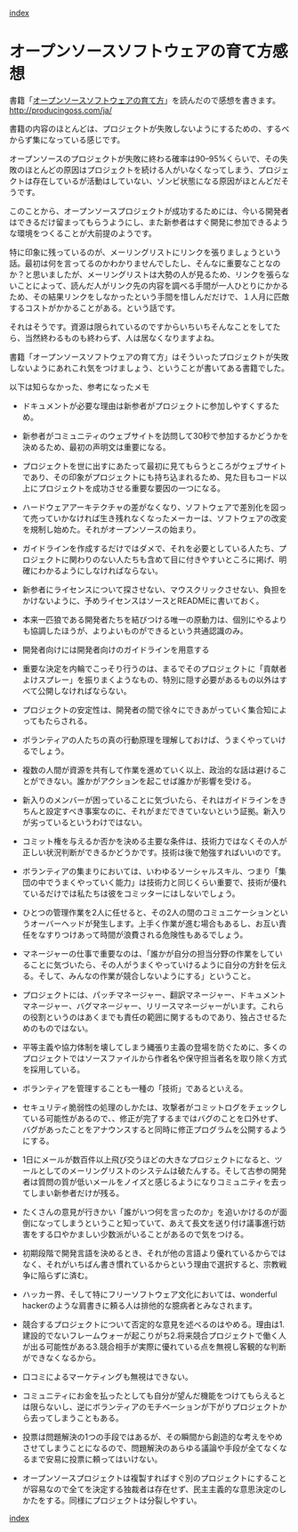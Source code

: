 [index](https://div-jp.github.io/blog/)

# オープンソースソフトウェアの育て方感想

書籍「[オープンソースソフトウェアの育て方](http://producingoss.com/ja/)」を読んだので感想を書きます。 http://producingoss.com/ja/


書籍の内容のほとんどは、プロジェクトが失敗しないようにするための、するべからず集になっている感じです。

オープンソースのプロジェクトが失敗に終わる確率は90–95%くらいで、その失敗のほとんどの原因はプロジェクトを続ける人がいなくなってしまう、プロジェクトは存在しているが活動はしていない、ゾンビ状態になる原因がほとんどだそうです。

このことから、オープンソースプロジェクトが成功するためには、今いる開発者はできるだけ留まってもらうようにし、また新参者はすぐ開発に参加できるような環境をつくることが大前提のようです。

特に印象に残っているのが、メーリングリストにリンクを張りましょうという話。最初は何を言ってるのかわかりませんでしたし、そんなに重要なことなのか？と思いましたが、メーリングリストは大勢の人が見るため、リンクを張らないことによって、読んだ人がリンク先の内容を調べる手間が一人ひとりにかかるため、その結果リンクをしなかったという手間を惜しんだだけで、１人月に匹敵するコストがかかることがある。という話です。

それはそうです。資源は限られているのですからいちいちそんなことをしてたら、当然終わるものも終わらず、人は居なくなりますよね。

書籍「オープンソースソフトウェアの育て方」はそういったプロジェクトが失敗しないようにあれこれ気をつけましょう、ということが書いてある書籍でした。


以下は知らなかった、参考になったメモ

- ドキュメントが必要な理由は新参者がプロジェクトに参加しやすくするため。

- 新参者がコミュニティのウェブサイトを訪問して30秒で参加するかどうかを決めるため、最初の声明文は重要になる。

- プロジェクトを世に出すにあたって最初に見てもらうところがウェブサイトであり、その印象がプロジェクトにも持ち込まれるため、見た目もコード以上にプロジェクトを成功させる重要な要因の一つになる。

- ハードウェアアーキテクチャの差がなくなり、ソフトウェアで差別化を図って売っていかなければ生き残れなくなったメーカーは、ソフトウェアの改変を規制し始めた。それがオープンソースの始まり。


- ガイドラインを作成するだけではダメで、それを必要としている人たち、プロジェクトに関わりのない人たちも含めて目に付きやすいところに掲げ、明確にわかるようにしなければならない。

- 新参者にライセンスについて探させない、マウスクリックさせない、負担をかけないように、予めライセンスはソースとREADMEに書いておく。

- 本来一匹狼である開発者たちを結びつける唯一の原動力は、個別にやるよりも協調したほうが、よりよいものができるという共通認識のみ。

- 開発者向けには開発者向けのガイドラインを用意する

- 重要な決定を内輪でこっそり行うのは、まるでそのプロジェクトに「貢献者よけスプレー」を振りまくようなもの、特別に隠す必要があるもの以外はすべて公開しなければならない。

- プロジェクトの安定性は、開発者の間で徐々にできあがっていく集合知によってもたらされる。

- ボランティアの人たちの真の行動原理を理解しておけば、うまくやっていけるでしょう。

- 複数の人間が資源を共有して作業を進めていく以上、政治的な話は避けることができない。誰かがアクションを起こせば誰かが影響を受ける。


- 新入りのメンバーが困っていることに気づいたら、それはガイドラインをきちんと設定すべき事案なのに、それがまだできていないという証拠。新入りが劣っているというわけではない。



- コミット権を与えるか否かを決める主要な条件は、技術力ではなくその人が正しい状況判断ができるかどうかです。技術は後で勉強すればいいのです。

- ボランティアの集まりにおいては、いわゆるソーシャルスキル、つまり「集団の中でうまくやっていく能力」は技術力と同じくらい重要で、技術が優れているだけでは私たちは彼をコミッターにはしないでしょう。

- ひとつの管理作業を2人に任せると、その2人の間のコミュニケーションというオーバーヘッドが発生します。上手く作業が進む場合もあるし、お互い責任をなすりつけあって時間が浪費される危険性もあるでしょう。

- マネージャーの仕事で重要なのは、「誰かが自分の担当分野の作業をしていることに気づいたら、その人がうまくやっていけるように自分の方針を伝える。そして、みんなの作業が競合しないようにする」ということ。

- プロジェクトには、パッチマネージャー、翻訳マネージャー、ドキュメントマネージャー、バグマネージャー、リリースマネージャーがいます。これらの役割というのはあくまでも責任の範囲に関するものであり、独占させるためのものではない。

- 平等主義や協力体制を壊してしまう縄張り主義の登場を防ぐために、多くのプロジェクトではソースファイルから作者名や保守担当者名を取り除く方式を採用している。


- ボランティアを管理することも一種の「技術」であるといえる。

- セキュリティ脆弱性の処理のしかたは、攻撃者がコミットログをチェックしている可能性があるので、、修正が完了するまではバグのことを口外せず、バグがあったことをアナウンスすると同時に修正プログラムを公開するようにする。

- 1日にメールが数百件以上飛び交うほどの大きなプロジェクトになると、ツールとしてのメーリングリストのシステムは破たんする。そして古参の開発者は質問の質が低いメールをノイズと感じるようになりコミュニティを去ってしまい新参者だけが残る。

- たくさんの意見が行きかい「誰がいつ何を言ったのか」を追いかけるのが面倒になってしまうということ知っていて、あえて長文を送り付け議事進行妨害をする口やかましい少数派がいることがあるので気をつける。

- 初期段階で開発言語を決めるとき、それが他の言語より優れているからではなく、それがいちばん書き慣れているからという理由で選択すると、宗教戦争に陥らずに済む。

- ハッカー界、そして特にフリーソフトウェア文化においては、wonderful hackerのような肩書きに頼る人は排他的な臆病者とみなされます。

- 競合するプロジェクトについて否定的な意見を述べるのはやめる。理由は1.建設的でないフレームウォーが起こりがち2.将来競合プロジェクトで働く人が出る可能性がある3.競合相手が実際に優れている点を無視し客観的な判断ができなくなるから。

- 口コミによるマーケティングも無視はできない。

- コミュニティにお金を払ったとしても自分が望んだ機能をつけてもらえるとは限らないし、逆にボランティアのモチベーションが下がりプロジェクトから去ってしまうこともある。

- 投票は問題解決の1つの手段ではあるが、その瞬間から創造的な考えをやめさせてしまうことになるので、問題解決のあらゆる議論や手段が全てなくなるまで安易に投票に頼ってはいけない。

- オープンソースプロジェクトは複製すればすぐ別のプロジェクトにすることが容易なので全てを決定する独裁者は存在せず、民主主義的な意思決定のしかたをする。同様にプロジェクトは分裂しやすい。

[index](https://div-jp.github.io/blog/)